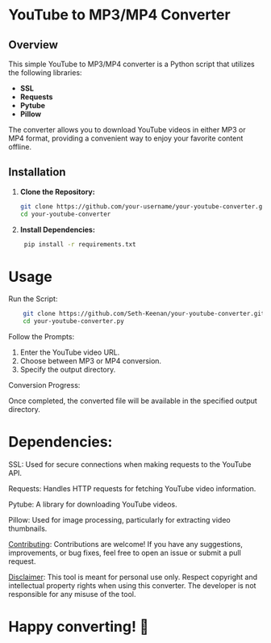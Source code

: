 # YouTube to MP3/MP4 Converter

## Overview

This simple YouTube to MP3/MP4 converter is a Python script that utilizes the following libraries:

- **SSL**
- **Requests**
- **Pytube**
- **Pillow**

The converter allows you to download YouTube videos in either MP3 or MP4 format, providing a convenient way to enjoy your favorite content offline.

## Installation

1. **Clone the Repository:**
   ```bash
   git clone https://github.com/your-username/your-youtube-converter.git
   cd your-youtube-converter
   ```

2. **Install Dependencies:**
   ```bash
    pip install -r requirements.txt
   ```

# Usage
Run the Script:
  ```bash
      git clone https://github.com/Seth-Keenan/your-youtube-converter.git
      cd your-youtube-converter.py
  ```
Follow the Prompts:

1. Enter the YouTube video URL.
2. Choose between MP3 or MP4 conversion.
3. Specify the output directory.

Conversion Progress:

Once completed, the converted file will be available in the specified output directory.

# Dependencies:
SSL: Used for secure connections when making requests to the YouTube API.

Requests: Handles HTTP requests for fetching YouTube video information.

Pytube: A library for downloading YouTube videos.

Pillow: Used for image processing, particularly for extracting video thumbnails.

<ins>Contributing</ins>:
Contributions are welcome! If you have any suggestions, improvements, or bug fixes, feel free to open an issue or submit a pull request.

<ins>Disclaimer</ins>:
This tool is meant for personal use only. Respect copyright and intellectual property rights when using this converter. The developer is not responsible for any misuse of the tool.

# Happy converting! 🎉
